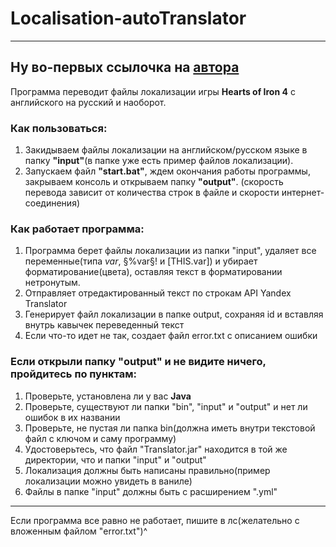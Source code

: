 # Localisation-autoTranslator
---
Ну во-первых ссылочка на [автора](https://vk.com/sobol503)
---
Программа переводит файлы локализации игры **Hearts of Iron 4** с английского на русский и наоборот.

### Как пользоваться:
1. Закидываем файлы локализации на английском/русском языке в папку **"input"**(в папке уже есть пример файлов локализации).
2. Запускаем файл **"start.bat"**, ждем окончания работы программы, закрываем консоль и открываем папку **"output"**.
(скорость перевода зависит от количества строк в файле и скорости интернет-соединения)

### Как работает программа:
1. Программа берет файлы локализации из папки "input", удаляет все переменные(типа $var$, §%var§! и [THIS.var]) и убирает форматирование(цвета), оставляя текст в форматировании нетронутым.
2. Отправляет отредактированный текст по строкам API Yandex Translator
3. Генерирует файл локализации в папке output, сохраняя id и вставляя внутрь кавычек переведенный текст
4. Если что-то идет не так, создает файл error.txt с описанием ошибки 

### Если открыли папку "output" и не видите ничего, пройдитесь по пунктам:
1. Проверьте, установлена ли у вас **Java**
2. Проверьте, существуют ли папки "bin", "input" и "output" и нет ли ошибок в их названии
3. Проверьте, не пустая ли папка bin(должна иметь внутри текстовой файл с ключом и саму программу)
4. Удостоверьтесь, что файл "Translator.jar" находится в той же директории, что и папки "input" и "output"
5. Локализация должны быть написаны правильно(пример локализации можно увидеть в ваниле)
6. Файлы в папке "input" должны быть с расширением ".yml"
---
Если программа все равно не работает, пишите в лс(желательно с вложенным файлом "error.txt")^
